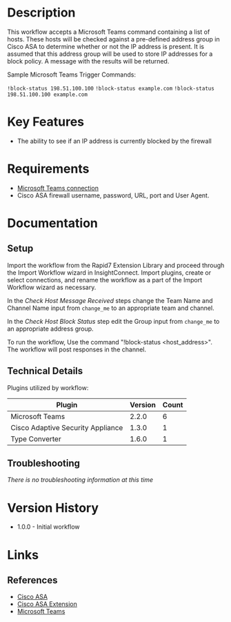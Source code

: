 # Description

This workflow accepts a Microsoft Teams command containing a list of hosts. These hosts will be checked against a pre-defined address group in Cisco ASA to determine whether or not the IP address is present. It is assumed that this address group will be used to store IP addresses for a block policy. A message with the results will be returned.

Sample Microsoft Teams Trigger Commands:

`!block-status 198.51.100.100`
`!block-status example.com`
`!block-status 198.51.100.100 example.com`

# Key Features

* The ability to see if an IP address is currently blocked by the firewall

# Requirements

* [Microsoft Teams connection](https://insightconnect.help.rapid7.com/docs/microsoft-teams)
* Cisco ASA firewall username, password, URL, port and User Agent.

# Documentation

## Setup

Import the workflow from the Rapid7 Extension Library and proceed through the Import Workflow wizard in InsightConnect. Import plugins, create or select connections, and rename the workflow as a part of the Import Workflow wizard as necessary.

In the _Check Host Message Received_ steps change the Team Name and Channel Name input from `change_me` to an appropriate team and channel.

In the _Check Host Block Status_ step edit the Group input from `change_me` to an appropriate address group.

To run the workflow,  Use the command "!block-status <host_address>". The workflow will post responses in the channel.

## Technical Details

Plugins utilized by workflow:

|Plugin|Version|Count|
|----|----|--------|
|Microsoft Teams|2.2.0|6|
|Cisco Adaptive Security Appliance|1.3.0|1|
|Type Converter|1.6.0|1|

## Troubleshooting

_There is no troubleshooting information at this time_

# Version History

* 1.0.0 - Initial workflow

# Links

## References

* [Cisco ASA](https://www.cisco.com)
* [Cisco ASA Extension](https://extensions.rapid7.com/extension/cisco_asa)
* [Microsoft Teams](https://teams.microsoft.com)
